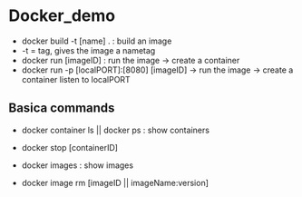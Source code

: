 
# Docker_demo
- docker build -t [name] . : build an image
- -t = tag, gives the image a nametag
- docker run [imageID] : run the image -> create a container
- docker run -p [localPORT]:[8080] [imageID] -> run the image -> create a container listen to localPORT 



## Basica commands
- docker container ls || docker ps : show containers
- docker stop [containerID]

- docker images : show images 
- docker image rm [imageID || imageName:version]

